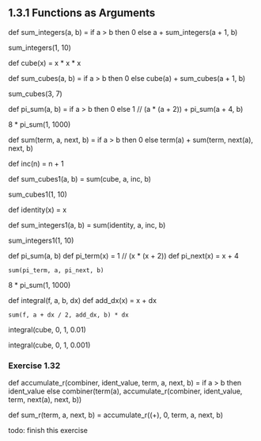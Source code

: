 1.3.1   Functions as Arguments
------------------------------

def sum_integers(a, b) = 
    if a > b then 0
    else a + sum_integers(a + 1, b)

sum_integers(1, 10)

def cube(x) = x * x * x

def sum_cubes(a, b) =
    if a > b then 0
    else cube(a) + sum_cubes(a + 1, b)

sum_cubes(3, 7)

def pi_sum(a, b) =
    if a > b then 0
    else 1 // (a * (a + 2)) + pi_sum(a + 4, b)

8 * pi_sum(1, 1000)

def sum(term, a, next, b) =
    if a > b then 0
    else term(a) + sum(term, next(a), next, b)

def inc(n) = n + 1

def sum_cubes1(a, b) = sum(cube, a, inc, b)

sum_cubes1(1, 10)

def identity(x) = x

def sum_integers1(a, b) = sum(identity, a, inc, b)

sum_integers1(1, 10)

def pi_sum(a, b)
    def pi_term(x) = 1 // (x * (x + 2))
    def pi_next(x) = x + 4

    sum(pi_term, a, pi_next, b)

8 * pi_sum(1, 1000)

def integral(f, a, b, dx)
    def add_dx(x) = x + dx

    sum(f, a + dx / 2, add_dx, b) * dx

integral(cube, 0, 1, 0.01)

integral(cube, 0, 1, 0.001)

### Exercise 1.32

def accumulate_r(combiner, ident_value, term, a, next, b) =
if a > b then ident_value
else combiner(term(a), accumulate_r(combiner, ident_value, term, next(a), next, b))

def sum_r(term, a, next, b) = accumulate_r((+), 0, term, a, next, b)

todo: finish this exercise